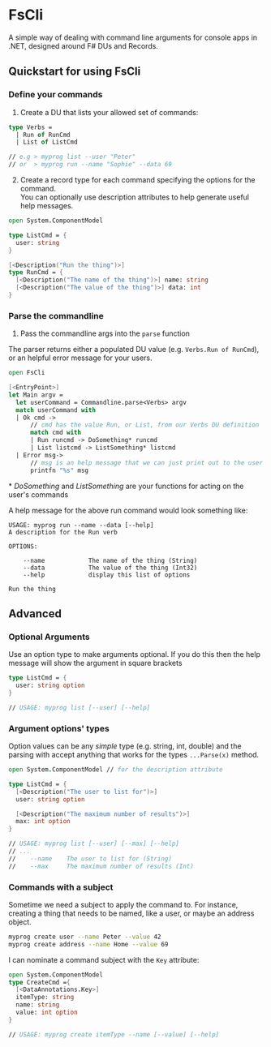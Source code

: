 # FsCli

A simple way of dealing with command line arguments for console apps in .NET, designed around F# DUs and Records.

## Quickstart for using FsCli

### Define your commands

1. Create a DU that lists your allowed set of commands:

```fsharp
type Verbs =
  | Run of RunCmd
  | List of ListCmd

// e.g > myprog list --user "Peter"
// or  > myprog run --name "Sophie" --data 69

```

2. Create a record type for each command specifying the options for the command.  
  You can optionally use description attributes to help generate useful help messages.


```fsharp
open System.ComponentModel

type ListCmd = {
  user: string
}

[<Description("Run the thing")>]
type RunCmd = {
  [<Description("The name of the thing")>] name: string
  [<Description("The value of the thing")>] data: int
}

```

### Parse the commandline

1. Pass the commandline args into the `parse` function

The parser returns either a populated DU value (e.g. `Verbs.Run of RunCmd`), or an helpful error message for your users.

```fsharp
open FsCli

[<EntryPoint>]
let Main argv =
  let userCommand = Commandline.parse<Verbs> argv
  match userCommand with 
  | Ok cmd -> 
      // cmd has the value Run, or List, from our Verbs DU definition
      match cmd with 
      | Run runcmd -> DoSomething* runcmd
      | List listcmd -> ListSomething* listcmd
  | Error msg-> 
      // msg is an help message that we can just print out to the user
      printfn "%s" msg
```
\* _DoSomething_ and _ListSomething_ are your functions for acting on the user's commands

A help message for the above run command would look something like:
```
USAGE: myprog run --name --data [--help]
A description for the Run verb

OPTIONS:

    --name            The name of the thing (String)
    --data            The value of the thing (Int32)
    --help            display this list of options

Run the thing
```

## Advanced  

### Optional Arguments

Use an option type to make arguments optional.  If you do this then the help message will show the argument in square brackets
```fsharp
type ListCmd = {
  user: string option 
}

// USAGE: myprog list [--user] [--help]
```

### Argument options' types

Option values can be any _simple_ type (e.g. string, int, double) and the parsing with accept anything that works for the types `...Parse(x)` method.
```fsharp
open System.ComponentModel // for the description attribute

type ListCmd = {
  [<Description("The user to list for")>]          
  user: string option

  [<Description("The maximum number of results")>]
  max: int option
}

// USAGE: myprog list [--user] [--max] [--help]
// ...
//    --name    The user to list for (String)
//    --max     The maximum number of results (Int)
```

### Commands with a subject

Sometime we need a subject to apply the command to.
For instance, creating a thing that needs to be named, like a user, or maybe an address object.

```bash
myprog create user --name Peter --value 42
myprog create address --name Home --value 69
```

I can nominate a command subject with the `Key` attribute:
```fsharp
open System.ComponentModel
type CreateCmd ={
  [<DataAnnotations.Key>]
  itemType: string
  name: string
  value: int option
}

// USAGE: myprog create itemType --name [--value] [--help]
```
